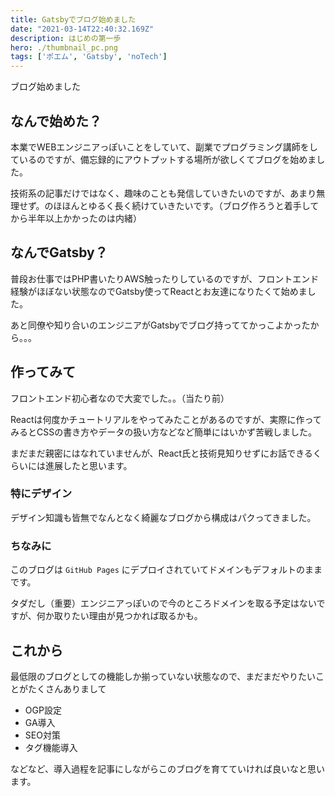 ```yaml
---
title: Gatsbyでブログ始めました
date: "2021-03-14T22:40:32.169Z"
description: はじめの第一歩
hero: ./thumbnail_pc.png
tags: ['ポエム', 'Gatsby', 'noTech']
---
```


ブログ始めました

## なんで始めた？

本業でWEBエンジニアっぽいことをしていて、副業でプログラミング講師をしているのですが、備忘録的にアウトプットする場所が欲しくてブログを始めました。

技術系の記事だけではなく、趣味のことも発信していきたいのですが、あまり無理せず。のほほんとゆるく長く続けていきたいです。（ブログ作ろうと着手してから半年以上かかったのは内緒）

## なんでGatsby？

普段お仕事ではPHP書いたりAWS触ったりしているのですが、フロントエンド経験がほぼない状態なのでGatsby使ってReactとお友達になりたくて始めました。

あと同僚や知り合いのエンジニアがGatsbyでブログ持っててかっこよかったから。。。

## 作ってみて

フロントエンド初心者なので大変でした。。（当たり前）

Reactは何度かチュートリアルをやってみたことがあるのですが、実際に作ってみるとCSSの書き方やデータの扱い方などなど簡単にはいかず苦戦しました。

まだまだ親密にはなれていませんが、React氏と技術見知りせずにお話できるくらいには進展したと思います。

### 特にデザイン

デザイン知識も皆無でなんとなく綺麗なブログから構成はパクってきました。

### ちなみに

このブログは `GitHub Pages` にデプロイされていてドメインもデフォルトのままです。

タダだし（重要）エンジニアっぽいので今のところドメインを取る予定はないですが、何か取りたい理由が見つかれば取るかも。

## これから

最低限のブログとしての機能しか揃っていない状態なので、まだまだやりたいことがたくさんありまして

- OGP設定
- GA導入
- SEO対策
- タグ機能導入

などなど、導入過程を記事にしながらこのブログを育てていければ良いなと思います。
